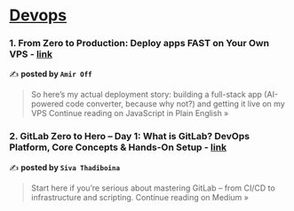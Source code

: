 
<h1><a href=https://medium.com/tag/devops/recommended target="_blank" rel="noopener noreferrer">Devops</a></h1>
<h3>1. From Zero to Production: Deploy apps FAST on Your Own VPS - <a href="https://javascript.plainenglish.io/from-zero-to-production-deploy-apps-fast-on-your-own-vps-3d7f8f128d15?source=rss------devops-5" target="_blank" rel="noopener noreferrer">link</a></h3>

✍️ **posted by `Amir Off`**

<blockquote>So here’s my actual deployment story: building a full-stack app (AI-powered code converter, because why not?) and getting it live on my VPS
Continue reading on JavaScript in Plain English »</blockquote>

<h3>2.  GitLab Zero to Hero – Day 1: What is GitLab? DevOps Platform, Core Concepts & Hands-On Setup - <a href="https://sivabuilds.medium.com/gitlab-zero-to-hero-day-1-what-is-gitlab-devops-platform-core-concepts-hands-on-setup-d671e55c79d2?source=rss------devops-5" target="_blank" rel="noopener noreferrer">link</a></h3>

✍️ **posted by `Siva Thadiboina`**

<blockquote>Start here if you’re serious about mastering GitLab – from CI/CD to infrastructure and scripting.
Continue reading on Medium »</blockquote>

